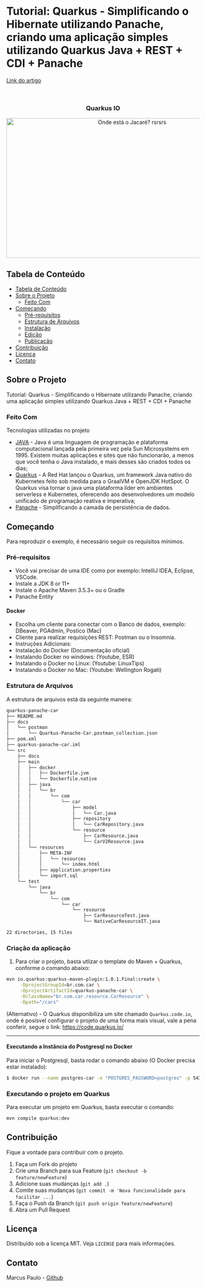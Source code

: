 
# Tutorial: Quarkus - Simplificando o Hibernate utilizando Panache, criando uma aplicação simples utilizando Quarkus Java + REST + CDI + Panache

[Link do artigo](https://www.linkedin.com/pulse/tutorial-quarkus-simplificando-o-hibernate-panache-da-silva-melo/)

<!-- PROJECT LOGO -->
<br />
<p align="center">
  <a href="https://quarkus.io">
  </a>
  <h3 align="center">Quarkus IO</h3>
</p>

<p align="center">
  <a data-flickr-embed="true" href="https://www.flickr.com/photos/marcus-paulo/8711612303/" title="Onde está o Jacaré? rsrsrs"><img src="https://live.staticflickr.com/8560/8711612303_cfe43b431e_z.jpg" width="640" height="365" alt="Onde está o Jacaré? rsrsrs"></a>
</p>

<!-- TABLE OF CONTENTS -->

## Tabela de Conteúdo

- [Tabela de Conteúdo](#tabela-de-conte%C3%BAdo)
- [Sobre o Projeto](#sobre-o-projeto)
  - [Feito Com](#feito-com)
- [Começando](#come%C3%A7ando)
  - [Pré-requisitos](#pr%C3%A9-requisitos)
  - [Estrutura de Arquivos](#estrutura-de-arquivos)
  - [Instalação](#instala%C3%A7%C3%A3o)
  - [Edição](#edi%C3%A7%C3%A3o)
  - [Publicação](#publica%C3%A7%C3%A3o)
- [Contribuição](#contribui%C3%A7%C3%A3o)
- [Licença](#licen%C3%A7a)
- [Contato](#contato)

<!-- ABOUT THE PROJECT -->

## Sobre o Projeto

Tutorial: Quarkus - Simplificando o Hibernate utilizando Panache, criando uma aplicação simples utilizando Quarkus Java + REST + CDI + Panache

### Feito Com

Tecnologias utilizadas no projeto

- [JAVA](https://www.java.com/pt_BR/download/) - Java é uma linguagem de programação e plataforma computacional lançada pela primeira vez pela Sun Microsystems em 1995. Existem muitas aplicações e sites que não funcionarão, a menos que você tenha o Java instalado, e mais desses são criados todos os dias;
- [Quarkus](https://quarkus.io/) - A Red Hat lançou o Quarkus, um framework Java nativo do Kubernetes feito sob medida para o GraalVM e OpenJDK HotSpot. O Quarkus visa tornar o java uma plataforma líder em ambientes serverless e Kubernetes, oferecendo aos desenvolvedores um modelo unificado de programação reativa e imperativa;
- [Panache](https://quarkus.io/guides/hibernate-orm-panache) - Simplificando a camada de persistência de dados.

<!-- GETTING STARTED -->

## Começando

Para reproduzir o exemplo, é necessário seguir os requisitos mínimos.

### Pré-requisitos

 - Você vai precisar de uma IDE como por exemplo: IntelliJ IDEA, Eclipse, VSCode.
 - Instale a JDK 8 or 11+
 - Instale o Apache Maven 3.5.3+ ou o Gradle
 - Panache Entity

 #### Docker
 - Escolha um cliente para conectar com o Banco de dados, exemplo: DBeaver, PGAdmin, Postico (Mac)
 - Cliente para realizar requisições REST: Postman ou o Insomnia.
 - Instruções Adicionais:
 - Instalação do Docker (Documentação oficial)
 - Instalando Docker no windows: (Youtube, ESR)
 - Instalando o Docker no Linux: (Youtube: LinuxTips)
 - Instalando o Docker no Mac: (Youtube: Wellington Rogati)

### Estrutura de Arquivos

A estrutura de arquivos está da seguinte maneira:

```bash
quarkus-panache-car
├── README.md
├── docs
│   └── postman
│       └── Quarkus-Panache-Car.postman_collection.json
├── pom.xml
├── quarkus-panache-car.iml
└── src
    ├── docs
    ├── main
    │   ├── docker
    │   │   ├── Dockerfile.jvm
    │   │   └── Dockerfile.native
    │   ├── java
    │   │   └── br
    │   │       └── com
    │   │           └── car
    │   │               ├── model
    │   │               │   └── Car.java
    │   │               ├── repository
    │   │               │   └── CarRepository.java
    │   │               └── resource
    │   │                   ├── CarResource.java
    │   │                   └── CarV2Resource.java
    │   └── resources
    │       ├── META-INF
    │       │   └── resources
    │       │       └── index.html
    │       ├── application.properties
    │       └── import.sql
    └── test
        └── java
            └── br
                └── com
                    └── car
                        └── resource
                            ├── CarResourceTest.java
                            └── NativeCarResourceIT.java

22 directories, 15 files

```

### Criação da aplicação

1. Para criar o projeto, basta utlizar o template do Maven + Quarkus, conforme o comando abaixo:

```sh
mvn io.quarkus:quarkus-maven-plugin:1.0.1.Final:create \
     -DprojectGroupId=br.com.car \
     -DprojectArtifactId=quarkus-panache-car \
     -DclassName="br.com.car.resource.CarResource" \
     -Dpath="/cars"
```

(Alternativo) - O Quarkus disponibiliza um site chamado `Quarkus.code.io`, onde é posísvel configurar o projeto de uma forma mais visual, vale a pena conferir, segue o link: https://code.quarkus.io/

---

#### Executando a Instância do Postgresql no Docker 

Para iniciar o Postgresql, basta rodar o comando abaixo (O Docker precisa estar instalado): 

```sh
$ docker run --name postgres-car -e "POSTGRES_PASSWORD=postgres" -p 5433:5432 -v ~/developer/PostgreSQL:/var/lib/postgresql/data -d postgres
```

### Executando o projeto em Quarkus

Para executar um projeto em Quarkus, basta executar o comando: 
```sh
mvn compile quarkus:dev
```

<!-- CONTRIBUTING -->

## Contribuição

Fique a vontade para contribuir com o projeto.

1. Faça um Fork do projeto
2. Crie uma Branch para sua Feature (`git checkout -b feature/newFeature`)
3. Adicione suas mudanças (`git add .`)
4. Comite suas mudanças (`git commit -m 'Nova funcionalidade para facilitar ...`)
5. Faça o Push da Branch (`git push origin feature/newFeature`)
6. Abra um Pull Request

<!-- LICENSE -->

## Licença

Distribuído sob a licença MIT. Veja `LICENSE` para mais informações.

<!-- CONTACT -->

## Contato

Marcus Paulo - [Github](https://github.com/marcuspaulo)

